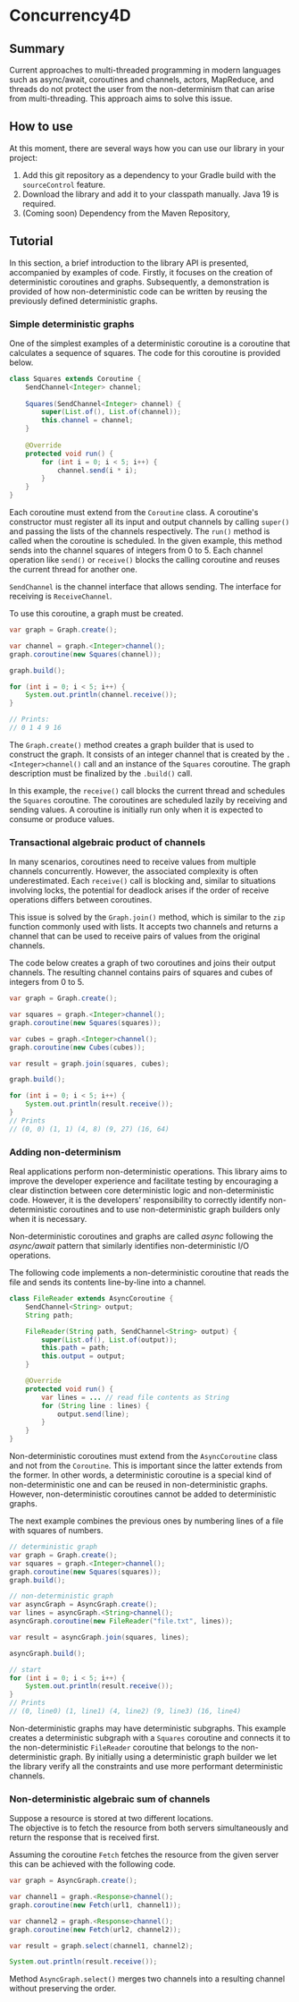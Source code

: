# Concurrency4D

## Summary

Current approaches to multi-threaded programming in modern languages such as async/await, coroutines and channels, actors, MapReduce, and threads do not protect the user from the non-determinism that can arise from multi-threading. This approach aims to solve this issue.

## How to use

At this moment, there are several ways how you can use our library in your project:

1. Add this git repository as a dependency to your Gradle build with the `sourceControl` feature.
2. Download the library and add it to your classpath manually. Java 19 is required.
3. (Coming soon) Dependency from the Maven Repository,

## Tutorial

In this section, a brief introduction to the library API is presented, accompanied by examples of code. 
Firstly, it focuses on the creation of deterministic coroutines and graphs. 
Subsequently, a demonstration is provided of how non-deterministic code can be written by reusing 
the previously defined deterministic graphs.

### Simple deterministic graphs

One of the simplest examples of a deterministic coroutine is a coroutine that calculates a sequence of squares.
The code for this coroutine is provided below.

```java
class Squares extends Coroutine {
    SendChannel<Integer> channel;
    
    Squares(SendChannel<Integer> channel) {
        super(List.of(), List.of(channel));
        this.channel = channel;
    }
    
    @Override
    protected void run() {
        for (int i = 0; i < 5; i++) {
            channel.send(i * i);
        }
    }
}
```

Each coroutine must extend from the `Coroutine` class.
A coroutine's constructor must register all its input and output channels by calling `super()` and passing the lists of the channels respectively.
The `run()` method is called when the coroutine is scheduled.
In the given example, this method sends into the channel squares of integers from 0 to 5. 
Each channel operation like `send()` or `receive()` blocks the calling coroutine and reuses the current thread for another one.

`SendChannel` is the channel interface that allows sending. The interface for receiving is `ReceiveChannel`.

To use this coroutine, a graph must be created.

```java
var graph = Graph.create();

var channel = graph.<Integer>channel();
graph.coroutine(new Squares(channel));

graph.build();

for (int i = 0; i < 5; i++) {
    System.out.println(channel.receive());
}

// Prints:
// 0 1 4 9 16
```

The `Graph.create()` method creates a graph builder that is used to construct the graph.
It consists of an integer channel that is created by the `.<Integer>channel()` call and an instance of the `Squares` coroutine.
The graph description must be finalized by the `.build()` call.

In this example, the `receive()` call blocks the current thread and schedules the `Squares` coroutine.
The coroutines are scheduled lazily by receiving and sending values.
A coroutine is initially run only when it is expected to consume or produce values.

### Transactional algebraic product of channels

In many scenarios, coroutines need to receive values from multiple channels concurrently.
However, the associated complexity is often underestimated.
Each `receive()` call is blocking and, similar to situations involving locks, the potential for deadlock arises if the order of receive operations differs between coroutines.

This issue is solved by the `Graph.join()` method, which is similar to the `zip` function commonly used with lists.
It accepts two channels and returns a channel that can be used to receive pairs of values from the original channels.

The code below creates a graph of two coroutines and joins their output channels.
The resulting channel contains pairs of squares and cubes of integers from 0 to 5.

```java
var graph = Graph.create();

var squares = graph.<Integer>channel();
graph.coroutine(new Squares(squares));

var cubes = graph.<Integer>channel();
graph.coroutine(new Cubes(cubes));

var result = graph.join(squares, cubes);

graph.build();

for (int i = 0; i < 5; i++) {
    System.out.println(result.receive());
}
// Prints
// (0, 0) (1, 1) (4, 8) (9, 27) (16, 64)
```

### Adding non-determinism

Real applications perform non-deterministic operations.
This library aims to improve the developer experience and facilitate testing by encouraging a clear distinction between core deterministic logic and non-deterministic code.
However, it is the developers' responsibility to correctly identify non-deterministic coroutines and to use non-deterministic graph builders only when it is necessary.

Non-deterministic coroutines and graphs are called _async_ following the *async/await* pattern that similarly identifies non-deterministic I/O operations. 

The following code implements a non-deterministic coroutine that reads the file and sends its contents line-by-line into a channel.

```java
class FileReader extends AsyncCoroutine {
    SendChannel<String> output;
    String path;

    FileReader(String path, SendChannel<String> output) {
        super(List.of(), List.of(output));
        this.path = path;
        this.output = output;
    }

    @Override
    protected void run() {
        var lines = ... // read file contents as String
        for (String line : lines) {
            output.send(line);
        }
    }
}
```

Non-deterministic coroutines must extend from the `AsyncCoroutine` class and not from the `Coroutine`.
This is important since the latter extends from the former.
In other words, a deterministic coroutine is a special kind of non-deterministic one and can be reused in non-deterministic graphs.
However, non-deterministic coroutines cannot be added to deterministic graphs.

The next example combines the previous ones by numbering lines of a file with squares of numbers.

```java
// deterministic graph
var graph = Graph.create();
var squares = graph.<Integer>channel();
graph.coroutine(new Squares(squares));
graph.build();

// non-deterministic graph
var asyncGraph = AsyncGraph.create();
var lines = asyncGraph.<String>channel();
asyncGraph.coroutine(new FileReader("file.txt", lines));

var result = asyncGraph.join(squares, lines);

asyncGraph.build();

// start
for (int i = 0; i < 5; i++) {
    System.out.println(result.receive());
}
// Prints
// (0, line0) (1, line1) (4, line2) (9, line3) (16, line4)
```

Non-deterministic graphs may have deterministic subgraphs.
This example creates a deterministic subgraph with a `Squares` coroutine and connects it to the non-deterministic `FileReader` coroutine that belongs to the non-deterministic graph.
By initially using a deterministic graph builder we let the library verify all the constraints and use more performant deterministic channels.

### Non-deterministic algebraic sum of channels

Suppose a resource is stored at two different locations.  
The objective is to fetch the resource from both servers simultaneously and return the response that is received first.

Assuming the coroutine `Fetch` fetches the resource from the given server this can be achieved with the following code.

```java
var graph = AsyncGraph.create();

var channel1 = graph.<Response>channel();
graph.coroutine(new Fetch(url1, channel1));

var channel2 = graph.<Response>channel();
graph.coroutine(new Fetch(url2, channel2));

var result = graph.select(channel1, channel2);

System.out.println(result.receive());
```

Method `AsyncGraph.select()` merges two channels into a resulting channel without preserving the order.


